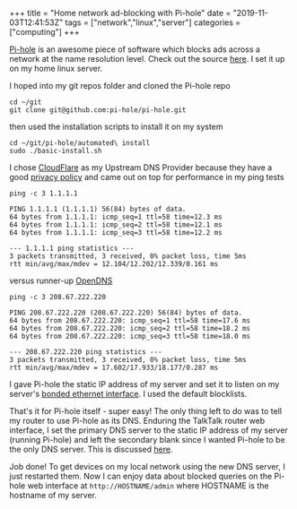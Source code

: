 +++
title = "Home network ad-blocking with Pi-hole"
date = "2019-11-03T12:41:53Z"
tags = ["network","linux","server"]
categories = ["computing"]
+++

[Pi-hole](https://pi-hole.net/) is an awesome piece of software which blocks ads across a network at the name resolution level. 
Check out the source [here](https://github.com/pi-hole/pi-hole).
I set it up on my home linux server.

I hoped into my git repos folder and cloned the Pi-hole repo

```
cd ~/git
git clone git@github.com:pi-hole/pi-hole.git
```

then used the installation scripts to install it on my system

```
cd ~/git/pi-hole/automated\ install
sudo ./basic-install.sh
```

I chose [CloudFlare](https://cloudflare-dns.com/dns/) as my Upstream DNS Provider because they have a good [privacy policy](https://wiki.archlinux.org/index.php/Alternative_DNS_services#Cloudflare) and came out on top for performance in my ping tests

```
ping -c 3 1.1.1.1
```

```
PING 1.1.1.1 (1.1.1.1) 56(84) bytes of data.
64 bytes from 1.1.1.1: icmp_seq=1 ttl=58 time=12.3 ms
64 bytes from 1.1.1.1: icmp_seq=2 ttl=58 time=12.1 ms
64 bytes from 1.1.1.1: icmp_seq=3 ttl=58 time=12.2 ms

--- 1.1.1.1 ping statistics ---
3 packets transmitted, 3 received, 0% packet loss, time 5ms
rtt min/avg/max/mdev = 12.104/12.202/12.339/0.161 ms
```

versus runner-up [OpenDNS](https://www.opendns.com/)

```
ping -c 3 208.67.222.220
```

```
PING 208.67.222.220 (208.67.222.220) 56(84) bytes of data.
64 bytes from 208.67.222.220: icmp_seq=1 ttl=58 time=17.6 ms
64 bytes from 208.67.222.220: icmp_seq=2 ttl=58 time=18.2 ms
64 bytes from 208.67.222.220: icmp_seq=3 ttl=58 time=18.0 ms

--- 208.67.222.220 ping statistics ---
3 packets transmitted, 3 received, 0% packet loss, time 5ms
rtt min/avg/max/mdev = 17.602/17.933/18.177/0.287 ms
```

I gave Pi-hole the static IP address of my server and set it to listen on my server's [bonded ethernet interface](../bonding-ethernet-interfaces-on-debian-stretch/).
I used the default blocklists.

That's it for Pi-hole itself - super easy!
The only thing left to do was to tell my router to use Pi-hole as its DNS.
Enduring the TalkTalk router web interface, I set the primary DNS server to the static IP address of my server (running Pi-hole) and left the secondary blank since I wanted Pi-hole to be the only DNS server.
This is discussed [here](https://discourse.pi-hole.net/t/how-do-i-configure-my-devices-to-use-pi-hole-as-their-dns-server/245).

Job done! 
To get devices on my local network using the new DNS server, I just restarted them.
Now I can enjoy data about blocked queries on the Pi-hole web interface at `http://HOSTNAME/admin` where HOSTNAME is the hostname of my server. 
